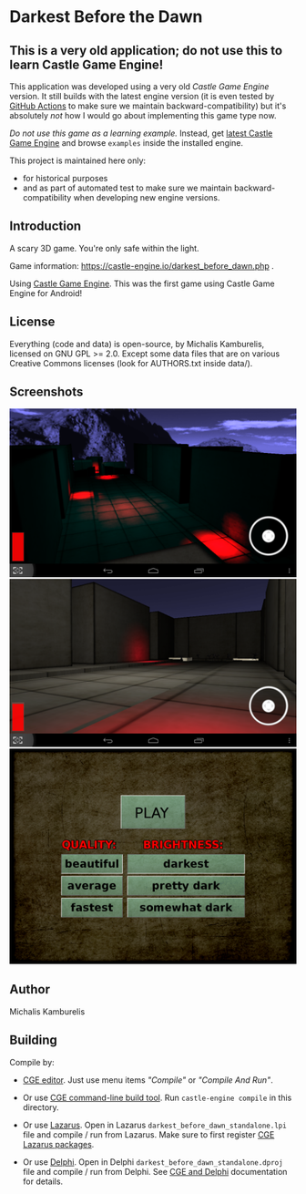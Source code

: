# Darkest Before the Dawn

## This is a very old application; do not use this to learn Castle Game Engine!

This application was developed using a very old _Castle Game Engine_ version. It still builds with the latest engine version (it is even tested by [GitHub Actions](https://castle-engine.io/github_actions) to make sure we maintain backward-compatibility) but it's absolutely *not* how I would go about implementing this game type now.

*Do not use this game as a learning example.* Instead, get [latest Castle Game Engine](https://castle-engine.io/) and browse `examples` inside the installed engine.

This project is maintained here only:
- for historical purposes
- and as part of automated test to make sure we maintain backward-compatibility when developing new engine versions.

## Introduction

A scary 3D game. You're only safe within the light.

Game information: https://castle-engine.io/darkest_before_dawn.php .

Using [Castle Game Engine](https://castle-engine.io/). This was the first game using Castle Game Engine for Android!

## License

Everything (code and data) is open-source, by Michalis Kamburelis, licensed on GNU GPL >= 2.0. Except some data files that are on various Creative Commons licenses (look for AUTHORS.txt inside data/).

## Screenshots

![Screenshot 1](screenshot_darkest_before_dawn_1.png)
![Screenshot 2](screenshot_darkest_before_dawn_2.png)
![Screenshot 3](screenshot_darkest_before_dawn_ui.png)

## Author

Michalis Kamburelis

## Building

Compile by:

- [CGE editor](https://castle-engine.io/editor). Just use menu items _"Compile"_ or _"Compile And Run"_.

- Or use [CGE command-line build tool](https://castle-engine.io/build_tool). Run `castle-engine compile` in this directory.

- Or use [Lazarus](https://www.lazarus-ide.org/). Open in Lazarus `darkest_before_dawn_standalone.lpi` file and compile / run from Lazarus. Make sure to first register [CGE Lazarus packages](https://castle-engine.io/lazarus).

- Or use [Delphi](https://www.embarcadero.com/products/Delphi). Open in Delphi `darkest_before_dawn_standalone.dproj` file and compile / run from Delphi. See [CGE and Delphi](https://castle-engine.io/delphi) documentation for details.
